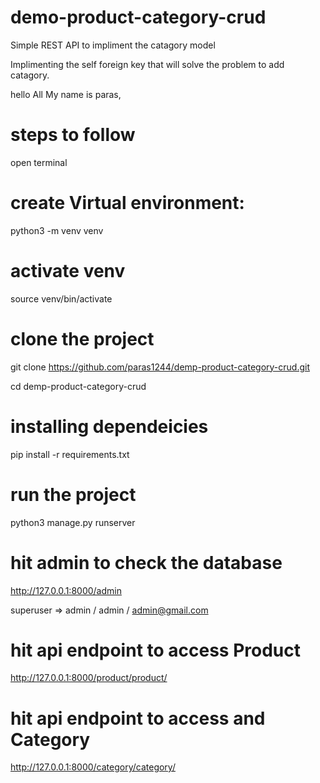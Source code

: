 # demo-product-category-crud
Simple REST API to impliment the catagory model

Implimenting the self foreign key that will solve the problem to add catagory.







hello All
My name is paras,


# steps to follow
open terminal


# create Virtual environment:
python3 -m venv venv

# activate venv
source venv/bin/activate


# clone the project
git clone https://github.com/paras1244/demp-product-category-crud.git 

cd demp-product-category-crud

# installing dependeicies
pip install -r requirements.txt

# run the project
python3 manage.py runserver


# hit admin to check the database
http://127.0.0.1:8000/admin

superuser => admin / admin / admin@gmail.com

# hit api endpoint to access Product
http://127.0.0.1:8000/product/product/

# hit api endpoint to access and Category
http://127.0.0.1:8000/category/category/
